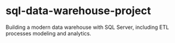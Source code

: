 # sql-data-warehouse-project
Building a modern data warehouse with SQL Server, including ETL processes modeling and analytics.
